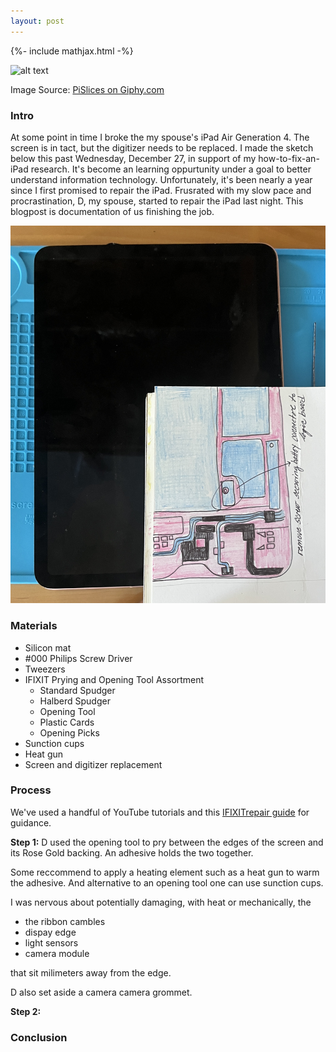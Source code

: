 ```yaml
---
layout: post
---
```


{%- include mathjax.html -%}


![alt text](/assets/giphy4.gif)

Image Source: [PiSlices on Giphy.com](https://giphy.com/gifs/trippy-glitch-blue-screen-kdRaFBHacuKCWLnqKi)


### Intro

At some point in time I broke the my spouse's iPad Air Generation 4. The screen is in tact, but the digitizer needs to be replaced. I made the sketch below this past Wednesday, December 27, in support of my how-to-fix-an-iPad research. It's become an learning oppurtunity under a goal to better understand information technology.  Unfortunately, it's been nearly a year since I first promised to repair the iPad. Frusrated with my slow pace and procrastination, D, my spouse, started to repair the iPad last night. This blogpost is documentation of us finishing the job. 

<img src="/assets/Sketch.jpg"  width= "1080px"/>

### Materials

- Silicon mat
- #000 Philips Screw Driver
- Tweezers
- IFIXIT Prying and Opening Tool Assortment 
  - Standard Spudger
  - Halberd Spudger
  - Opening Tool
  - Plastic Cards 
  - Opening Picks
- Sunction cups
- Heat gun
- Screen and digitizer replacement 

### Process

We've used a handful of YouTube tutorials and this [IFIXITrepair guide](https://www.ifixit.com/Guide/iPad+Air+4+Screen+Replacement/156568) for guidance.

**Step 1:** D used the opening tool to pry between the edges of the screen and its Rose Gold backing. An adhesive holds the two together. 

Some reccommend to apply a heating element such as a heat gun to warm the adhesive. And alternative to an opening tool one can use sunction cups. 

I was nervous about potentially damaging, with heat or mechanically, the 

- the ribbon cambles 
- dispay edge
- light sensors
- camera module 
  
that sit milimeters away from the edge.

D also set aside a camera camera grommet.

**Step 2:**


### Conclusion

